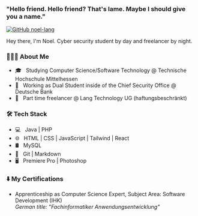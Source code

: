### "Hello friend. Hello friend? That's lame. Maybe I should give you a name."

<!-- [![Linkedin: noellang](https://img.shields.io/badge/-noellang-blue?style=flat-square&logo=Linkedin&logoColor=white&link=https://www.linkedin.com/in/noellang/)](https://www.linkedin.com/in/noellang/) -->
[![GitHub noel-lang](https://img.shields.io/github/followers/noel-lang?label=follow&style=social)](https://github.com/noel-lang)

Hey there, I'm Noel. Cyber security student by day and freelancer by night.

<h3> 👨🏻‍💻 About Me </h3>

- 🎓 &nbsp; Studying Computer Science/Software Technology @ Technische Hochschule Mittelhessen
- 💼 &nbsp; Working as Dual Student inside of the Chief Security Office @ Deutsche Bank
- 🌱 &nbsp; Part time freelancer @ Lang Technology UG (haftungsbeschränkt)


<h3>🛠 Tech Stack</h3>

- 💻 &nbsp; Java | PHP
- 🌐 &nbsp; HTML | CSS | JavaScript | Tailwind | React
- 🛢 &nbsp; MySQL
- 🔧 &nbsp; Git | Markdown
- 🖥 &nbsp; Premiere Pro | Photoshop


<h3>⬇️ My Certifications</h3>

- Apprenticeship as Computer Science Expert, Subject Area: Software Development (IHK)<br />
<em>German title: "Fachinformatiker Anwendungsentwicklung"</em>
